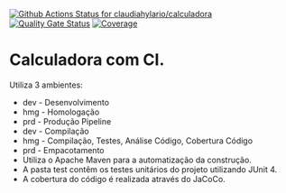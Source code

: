 [![Github Actions Status for claudiahylario/calculadora](https://github.com/claudiahylario/calculadora/workflows/Integra%C3%A7%C3%A3o%20continua%20de%20Java%20com%20Maven/badge.svg)](https://github.com/claudiahylario/calculadora/actions)
[![Quality Gate Status](https://sonarcloud.io/api/project_badges/measure?project=claudiahylario_calculadora&metric=alert_status)](https://sonarcloud.io/summary/new_code?id=claudiahylario_calculadora)
[![Coverage](https://sonarcloud.io/api/project_badges/measure?project=claudiahylario_calculadora&metric=coverage)](https://sonarcloud.io/component_measures?id=claudiahylario_alculadora&metric=coverage)

# Calculadora com CI.
Utiliza 3 ambientes:
- dev - Desenvolvimento
- hmg - Homologação
- prd - Produção
Pipeline
- dev - Compilação
- hmg - Compilação, Testes, Análise Código, Cobertura Código
- prd - Empacotamento
  <br>
- Utiliza o Apache Maven para a automatização da construção.<br>
- A pasta test contêm os testes unitários do projeto utilizando JUnit 4.<br>
- A cobertura do código é realizada através do JaCoCo.<br>